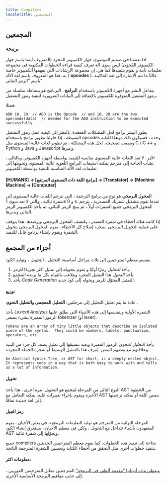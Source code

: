 ```yaml
---
title: Compilers
localeTitle: المجمعين
---
```

## المجمعين

### برمجة

اذا تعمقنا في صميم الموضوع، جهاز الكمبيوتر المجرد (المعروف أيضا باسم جهاز الكمبيوتر المُخزِن) ليس سوى آلة تعرف كيفية قراءة الخطوات المكتوبة في مجموعة تعليمات ثابتة و يقوم بتنفيذها كما هي. إن مجموعة الإرشادات التي يفهمها الكمبيوتر خاصة به. هذا هو المعروف باسم لغة الآلة ( **opcodes** ). غالبًا ما تتم الإشارة إلى لغة الماكينة باسم "الرمز الثنائي".

يتفاعل البشر مع أجهزة الكمبيوتر باستخدام **البرامج** . البرنامج هو ببساطة سلسلة من رموز التشغيل المتوفرة للكمبيوتر بالإضافة إلى البيانات الضرورية لتنفيذ رموز التشغيل.

فمثلا،

 `ADD 10, 20  // ADD is the Opcode 
            // and 10, 20 are the two operands(data) 
            // needed for the ADD instruction to be executed successfully 
` 

يطور البشر برامج لحل المشكلات المعقدة. بالنظر إلى كيفية عمل رموز التشغيل البسيطة ، إذا حاولنا تطوير برامج باستخدام opcodes وحده ، فسيكون ذلك مرهقًا للغاية ويصعب تصحيحه. لحل هذه المشكلة ، تم تطوير لغات عالية المستوى مثل C / C ++ و Python و Java و Javascript وغيرها.

الآن ، لا تعد اللغات عالية المستوى مناسبة للتنفيذ بواسطة أجهزة الكمبيوتر. وبالتالي ، نشأت الحاجة إلى مترجم يمكنه استيعاب البرامج اللغوية عالية المستوى وتحويلها إلى تعليمات لغة الآلة المناسبة للتنفيذ بواسطة الكمبيوتر.

#### \[HUMANS\] -> \[برامج اللغة ذات المستوى المرتفع\] -> \[Translator\] -> \[Machine Machine\] -> \[Computer\]

**المحول البرمجي** هو نوع من برامج الترجمة ، التي تترجم اللغات عالية المستوى إلى شفرة ثنائية ، والتي لا تعد سوى 1s و 0 s. عندما تقوم بتشغيل شفرتك المصدرية ، يترجم المحول البرمجي جميع الشفرات أولاً ، ثم ينتج الرمز الثنائي. ثم يأخذ الكمبيوتر الرمز الثنائي ويديرها.

إذا كانت هناك أخطاء في شفرة المصدر ، يكتشف المحول البرمجي ويرصدها. هذا يتوقف على عملية التحويل البرمجي. بمجرد إصلاح كل الأخطاء ، يقوم المحول البرمجي بتحويل الشفرة ويقوم بإنشاء برنامج قابل للتنفيذ.

## أجزاء من المجمع

ينقسم معظم المترجمين إلى ثلاث مراحل أساسية: التحليل ، التحويل ، وتوليد الكود

1.  يأخذ _التحليل_ رمزًا أوليًا و يقوم بتحويله إلى تمثيل أكثر تجريدًا للرمز.
2.  يأخذ _التحول_ هذا التمثيل المجرد ويتلاعب بالقيام بكل ما يريده المجمع.
3.  يأخذ _Code Generation_ التمثيل المحوّل للرمز ويحوله إلى كود جديد.

#### توزيع

عادة ما يتم تحليل التحليل إلى مرحلتين: **التحليل المعجمى والتحليل** **النحوى** .

يأخذ _Lexical Analysis_ الشفرة الأولية وينقسمها إلى هذه الأشياء التي يطلق عليها الرموز المميزة بشيء يسمى tokenizer (أو lexer).

 `Tokens are an array of tiny little objects that describe an isolated piece of the syntax. 
 They could be numbers, labels, punctuation, operators, etc. 
` 

يأخذ _التحليل النحوي_ الرموز المميزة ويعيد تنسيقها إلى تمثيل يصف كل جزء من البنية وعلاقتهم مع بعضهم البعض. يُعرف هذا بالتمثيل الوسيط أو شجرة الجملة المجردة.

 `An Abstract Syntax Tree, or AST for short, is a deeply nested object. 
 It represents code in a way that is both easy to work with and tells us a lot of information. 
` 

#### تحويل

النوع التالي من المرحلة لمجمع هو التحويل. مرة أخرى ، هذا يأخذ AST من الخطوة الأخيرة ويقوم بإجراء تغييرات عليه. يمكنه التعامل مع AST بنفس اللغة أو يمكنه ترجمتها إلى لغة جديدة تمامًا.

#### رمز الجيل

المرحلة النهائية من المترجم هو توليد التعليمات البرمجية. في بعض الأحيان ، يقوم المتعهدون بأشياء تتداخل مع التحويل ، ولكن في معظم الأحيان ، يستغرق إنشاء الكود AST ويحوّلها إلى شفرة ثنائية.

جميع compilers بحاجة إلى تنفيذ هذه الخطوات. كما يقوم معظم المترجمين الحديثين بتنفيذ خطوات أخرى مثل التحقق من أخطاء الكتابة وتحسين الشفرة المترجمة الناتجة.

#### معلومات اكثر:

[ويغطي مات أديتانيا "مقدمة ألطف في البرمجة"](https://medium.freecodecamp.org/a-gentler-introduction-to-programming-1f57383a1b2c) المترجمين مقابل المترجمين الفوريين ، إلى جانب مفاهيم البرمجة الأساسية الأخرى.
